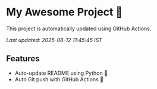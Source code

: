 # My Awesome Project 🚀

This project is automatically updated using GitHub Actions.

_Last updated: 2025-08-12 11:45:45 IST_

## Features
- Auto-update README using Python 🐍
- Auto Git push with GitHub Actions 🤖
